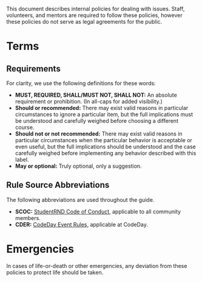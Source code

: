 This document describes internal policies for dealing with issues. Staff, volunteers, and mentors are required to follow these policies, however these policies do not serve as legal agreements for the public.

# Terms

## Requirements

For clarity, we use the following definitions for these words:

* **MUST, REQUIRED, SHALL/MUST NOT, SHALL NOT:** An absolute requirement or prohibition. \(In all-caps for added visibility.\)
* **Should or recommended:** There may exist valid reasons in particular circumstances to ignore a particular item, but the full implications must be understood and carefully weighed before choosing a different course.
* **Should not or not recommended:** There may exist valid reasons in particular circumstances when the particular behavior is acceptable or even useful, but the full implications should be understood and the case carefully weighed before implementing any behavior described with this label.
* **May or optional:** Truly optional, only a suggestion.

## Rule Source Abbreviations

The following abbreviations are used throughout the guide.

* **SCOC:** [StudentRND Code of Conduct,](https://srnd.org/conduct) applicable to all community members.
* **CDER:** [CodeDay Event Rules,](https://codeday.org/rules) applicable at CodeDay.

# Emergencies

In cases of life-or-death or other emergencies, any deviation from these policies to protect life should be taken.

